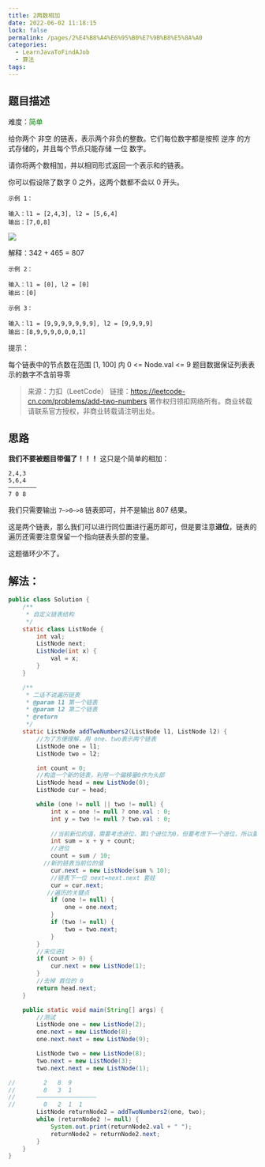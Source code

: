 ```yaml
---
title: 2两数相加
date: 2022-06-02 11:18:15
lock: false
permalink: /pages/2%E4%B8%A4%E6%95%B0%E7%9B%B8%E5%8A%A0
categories:
  - LearnJavaToFindAJob
  - 算法
tags:
---
```

## 题目描述

难度：<span style="color:green">简单</span>

给你两个 非空 的链表，表示两个非负的整数。它们每位数字都是按照 逆序 的方式存储的，并且每个节点只能存储 一位 数字。

请你将两个数相加，并以相同形式返回一个表示和的链表。

你可以假设除了数字 0 之外，这两个数都不会以 0 开头。

```
示例 1：

输入：l1 = [2,4,3], l2 = [5,6,4]
输出：[7,0,8]
```

![](https://assets.leetcode-cn.com/aliyun-lc-upload/uploads/2021/01/02/addtwonumber1.jpg)

解释：342 + 465 = 807



```
示例 2：

输入：l1 = [0], l2 = [0]
输出：[0]
```

```
示例 3：

输入：l1 = [9,9,9,9,9,9,9], l2 = [9,9,9,9]
输出：[8,9,9,9,0,0,0,1]
```

提示：

每个链表中的节点数在范围 [1, 100] 内
0 <= Node.val <= 9
题目数据保证列表表示的数字不含前导零

> 来源：力扣（LeetCode）
> 链接：https://leetcode-cn.com/problems/add-two-numbers
> 著作权归领扣网络所有。商业转载请联系官方授权，非商业转载请注明出处。



## 思路

**我们不要被题目带偏了！！！** 这只是个简单的相加：

```
2,4,3
5,6,4
————————
7 0 8
```

我们只需要输出 `7—>0—>8` 链表即可，并不是输出 807 结果。

这是两个链表，那么我们可以进行同位置进行遍历即可，但是要注意**进位**，链表的遍历还需要注意保留一个指向链表头部的变量。

这题循环少不了。

## 解法：

```java
public class Solution {
    /**
     * 自定义链表结构
     */
    static class ListNode {
        int val;
        ListNode next;
        ListNode(int x) {
            val = x;
        }
    }

    /**
     * 二话不说遍历链表
     * @param l1 第一个链表
     * @param l2 第二个链表
     * @return
     */
    static ListNode addTwoNumbers2(ListNode l1, ListNode l2) {
		//为了方便理解，用 one、two表示两个链表
        ListNode one = l1;
        ListNode two = l2;

        int count = 0;
        //构造一个新的链表，利用一个偏移量0作为头部
        ListNode head = new ListNode(0);
        ListNode cur = head;

        while (one != null || two != null) {
            int x = one != null ? one.val : 0;
            int y = two != null ? two.val : 0;
			
            //当前新位的值，需要考虑进位，第1个进位为0，但要考虑下一个进位，所以要+count
            int sum = x + y + count;
            //进位
            count = sum / 10;
		  //新的链表当前位的值
            cur.next = new ListNode(sum % 10);
            //链表下一位 next=next.next 套娃
            cur = cur.next;
		   //遍历的关键点	
            if (one != null) {
                one = one.next;
            }
            if (two != null) {
                two = two.next;
            }
        }
        //末位进1
        if (count > 0) {
            cur.next = new ListNode(1);
        }
		//去掉 首位的 0
        return head.next;
    }

    public static void main(String[] args) {
        //测试
        ListNode one = new ListNode(2);
        one.next = new ListNode(8);
        one.next.next = new ListNode(9);

        ListNode two = new ListNode(8);
        two.next = new ListNode(3);
        two.next.next = new ListNode(1);

//        2   8  9
//        8   3  1
//      —————————————————
//        0   2  1  1    
        ListNode returnNode2 = addTwoNumbers2(one, two);
        while (returnNode2 != null) {
            System.out.print(returnNode2.val + " ");
            returnNode2 = returnNode2.next;
        }
    }
}
```

